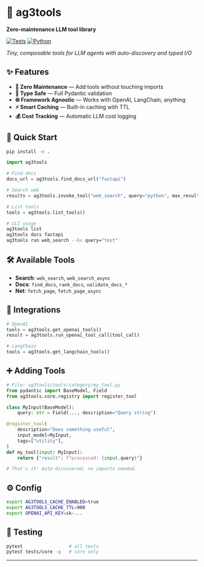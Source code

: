 # 🤖 ag3tools

**Zero-maintenance LLM tool library**

[![Tests](https://img.shields.io/badge/tests-17%2F17%20passing-brightgreen)](#) [![Python](https://img.shields.io/badge/python-3.9%2B-blue)](#)

*Tiny, composable tools for LLM agents with auto-discovery and typed I/O*

## ✨ Features

- **🔧 Zero Maintenance** — Add tools without touching imports
- **📝 Type Safe** — Full Pydantic validation
- **🌐 Framework Agnostic** — Works with OpenAI, LangChain, anything
- **⚡ Smart Caching** — Built-in caching with TTL
- **💰 Cost Tracking** — Automatic LLM cost logging

## 🚀 Quick Start

```bash
pip install -e .
```

```python
import ag3tools

# Find docs
docs_url = ag3tools.find_docs_url("fastapi")

# Search web
results = ag3tools.invoke_tool("web_search", query="python", max_results=5)

# List tools
tools = ag3tools.list_tools()
```

```bash
# CLI usage
ag3tools list
ag3tools docs fastapi
ag3tools run web_search --kv query="test"
```

## 🛠️ Available Tools

- **Search**: `web_search`, `web_search_async`
- **Docs**: `find_docs`, `rank_docs`, `validate_docs_*`
- **Net**: `fetch_page`, `fetch_page_async`

## 🔌 Integrations

```python
# OpenAI
tools = ag3tools.get_openai_tools()
result = ag3tools.run_openai_tool_call(tool_call)

# LangChain
tools = ag3tools.get_langchain_tools()
```

## ➕ Adding Tools

```python
# File: ag3tools/tools/category/my_tool.py
from pydantic import BaseModel, Field
from ag3tools.core.registry import register_tool

class MyInput(BaseModel):
    query: str = Field(..., description="Query string")

@register_tool(
    description="Does something useful",
    input_model=MyInput,
    tags=["utility"],
)
def my_tool(input: MyInput):
    return {"result": f"processed: {input.query}"}

# That's it! Auto-discovered, no imports needed.
```

## ⚙️ Config

```bash
export AG3TOOLS_CACHE_ENABLED=true
export AG3TOOLS_CACHE_TTL=900
export OPENAI_API_KEY=sk-...
```

## 🧪 Testing

```bash
pytest                 # all tests
pytest tests/core -q   # core only
```

---

